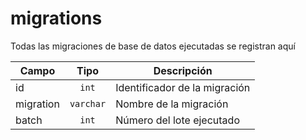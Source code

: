# migrations

Todas las migraciones de base de datos ejecutadas se registran aquí

| Campo        | Tipo           | Descripción  |
| ------------- |:-------------:| ----- |
| id      | `int` | Identificador de la migración |
| migration | `varchar` | Nombre de la migración |
| batch | `int` | Número del lote ejecutado |
